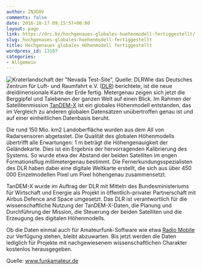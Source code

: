 ```yaml
---
author: IN3DOV
comments: false
date: 2016-10-17 09:15:57+00:00
layout: page
link: https://drc.bz/hochgenaues-globales-hoehenmodell-fertiggestellt/
slug: hochgenaues-globales-hoehenmodell-fertiggestellt
title: Hochgenaues globales Höhenmodell fertiggestellt
wordpress_id: 13107
categories:
- Allgemein
---
```


![Kraterlandschaft der "Nevada Test-Site", Quelle: DLR](http://www.funkamateur.de/system/html/dlr_hoehenmodell-e8747122.jpg)Wie das Deutsches Zentrum für Luft- und Raumfahrt e.V. ([DLR](http://www.dlr.de/dlr/presse/desktopdefault.aspx/tabid-10172/213_read-19509/#/gallery/24516)) berichtete, ist die neue dreidimensionale Karte der Erde fertig. Metergenau zeigen sich jetzt die Berggipfel und Talebenen der ganzen Welt auf einen Blick. Im Rahmen der Satellitenmission [TanDEM-X](http://www.dlr.de/rd/desktopdefault.aspx/tabid-2440/3586_read-16692/) ist ein globales Höhenmodell entstanden, das im Vergleich zu anderen globalen Datensätzen unübertroffen genau ist und auf einer einheitlichen Datenbasis beruht.

Die rund 150 Mio. km2 Landoberfläche wurden aus dem All von Radarsensoren abgetastet. Die Qualität des globalen Höhenmodells übertrifft alle Erwartungen: 1 m beträgt die Höhengenauigkeit der Geländekarte. Dies ist ein Ergebnis der hervorragenden Kalibrierung des Systems. So wurde etwa der Abstand der beiden Satelliten im engen Formationsflug millimetergenau bestimmt. Die Fernerkundungsspezialisten des DLR haben dabei eine digitale Weltkarte erstellt, die sich aus über 450 000 Einzelmodellen Pixel um Pixel höhengenau zusammensetzt.

TanDEM-X wurde im Auftrag der DLR mit Mitteln des Bundesministeriums für Wirtschaft und Energie als Projekt in öffentlich-privater Partnerschaft mit Airbus Defence and Space umgesetzt. Das DLR ist verantwortlich für die wissenschaftliche Nutzung der TanDEM-X-Daten, die Planung und Durchführung der Mission, die Steuerung der beiden Satelliten und die Erzeugung des digitalen Höhenmodells.

Ob die Daten einmal auch für Amateurfunk-Software wie etwa [Radio Mobile](http://www.cplus.org/rmw/english1.html) zur Verfügung stehen, bleibt abzuwarten. Bis jetzt werden die Daten lediglich für Projekte mit nachgewiesenem wissenschaftlichen Charakter kostenlos herausgegeben.




Quelle: www.funkamateur.de
